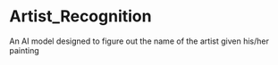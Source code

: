 # Artist_Recognition
An AI model designed to figure out the name of the artist given his/her painting
